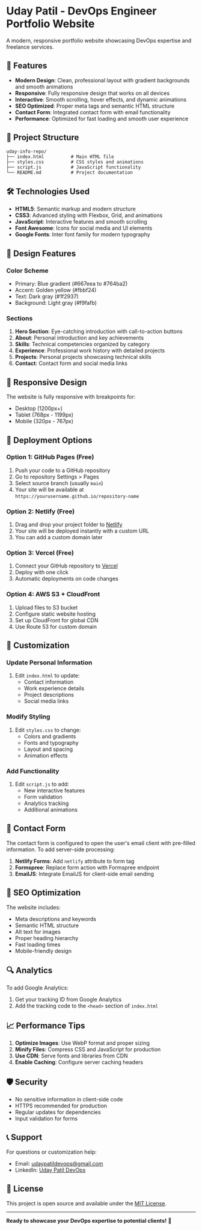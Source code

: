 # Uday Patil - DevOps Engineer Portfolio Website

A modern, responsive portfolio website showcasing DevOps expertise and freelance services.

## 🚀 Features

- **Modern Design**: Clean, professional layout with gradient backgrounds and smooth animations
- **Responsive**: Fully responsive design that works on all devices
- **Interactive**: Smooth scrolling, hover effects, and dynamic animations
- **SEO Optimized**: Proper meta tags and semantic HTML structure
- **Contact Form**: Integrated contact form with email functionality
- **Performance**: Optimized for fast loading and smooth user experience

## 📁 Project Structure

```
uday-info-repo/
├── index.html          # Main HTML file
├── styles.css          # CSS styles and animations
├── script.js           # JavaScript functionality
└── README.md           # Project documentation
```

## 🛠️ Technologies Used

- **HTML5**: Semantic markup and modern structure
- **CSS3**: Advanced styling with Flexbox, Grid, and animations
- **JavaScript**: Interactive features and smooth scrolling
- **Font Awesome**: Icons for social media and UI elements
- **Google Fonts**: Inter font family for modern typography

## 🎨 Design Features

### Color Scheme
- Primary: Blue gradient (#667eea to #764ba2)
- Accent: Golden yellow (#fbbf24)
- Text: Dark gray (#1f2937)
- Background: Light gray (#f9fafb)

### Sections
1. **Hero Section**: Eye-catching introduction with call-to-action buttons
2. **About**: Personal introduction and key achievements
3. **Skills**: Technical competencies organized by category
4. **Experience**: Professional work history with detailed projects
5. **Projects**: Personal projects showcasing technical skills
6. **Contact**: Contact form and social media links

## 📱 Responsive Design

The website is fully responsive with breakpoints for:
- Desktop (1200px+)
- Tablet (768px - 1199px)
- Mobile (320px - 767px)

## 🚀 Deployment Options

### Option 1: GitHub Pages (Free)
1. Push your code to a GitHub repository
2. Go to repository Settings > Pages
3. Select source branch (usually `main`)
4. Your site will be available at `https://yourusername.github.io/repository-name`

### Option 2: Netlify (Free)
1. Drag and drop your project folder to [Netlify](https://netlify.com)
2. Your site will be deployed instantly with a custom URL
3. You can add a custom domain later

### Option 3: Vercel (Free)
1. Connect your GitHub repository to [Vercel](https://vercel.com)
2. Deploy with one click
3. Automatic deployments on code changes

### Option 4: AWS S3 + CloudFront
1. Upload files to S3 bucket
2. Configure static website hosting
3. Set up CloudFront for global CDN
4. Use Route 53 for custom domain

## 🔧 Customization

### Update Personal Information
1. Edit `index.html` to update:
   - Contact information
   - Work experience details
   - Project descriptions
   - Social media links

### Modify Styling
1. Edit `styles.css` to change:
   - Colors and gradients
   - Fonts and typography
   - Layout and spacing
   - Animation effects

### Add Functionality
1. Edit `script.js` to add:
   - New interactive features
   - Form validation
   - Analytics tracking
   - Additional animations

## 📧 Contact Form

The contact form is configured to open the user's email client with pre-filled information. To add server-side processing:

1. **Netlify Forms**: Add `netlify` attribute to form tag
2. **Formspree**: Replace form action with Formspree endpoint
3. **EmailJS**: Integrate EmailJS for client-side email sending

## 🎯 SEO Optimization

The website includes:
- Meta descriptions and keywords
- Semantic HTML structure
- Alt text for images
- Proper heading hierarchy
- Fast loading times
- Mobile-friendly design

## 🔍 Analytics

To add Google Analytics:
1. Get your tracking ID from Google Analytics
2. Add the tracking code to the `<head>` section of `index.html`

## 📈 Performance Tips

1. **Optimize Images**: Use WebP format and proper sizing
2. **Minify Files**: Compress CSS and JavaScript for production
3. **Use CDN**: Serve fonts and libraries from CDN
4. **Enable Caching**: Configure server caching headers

## 🛡️ Security

- No sensitive information in client-side code
- HTTPS recommended for production
- Regular updates for dependencies
- Input validation for forms

## 📞 Support

For questions or customization help:
- Email: udaypatildevops@gmail.com
- LinkedIn: [Uday Patil DevOps](https://www.linkedin.com/in/uday-patil-devops/)

## 📄 License

This project is open source and available under the [MIT License](LICENSE).

---

**Ready to showcase your DevOps expertise to potential clients!** 🚀
